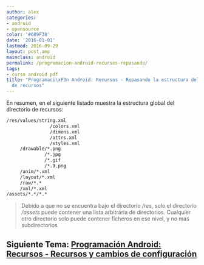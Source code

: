 ```yaml
---
author: alex
categories:
- android
- opensource
color: '#689F38'
date: '2016-01-01'
lastmod: 2016-09-29
layout: post.amp
mainclass: android
permalink: /programacion-android-recursos-repasando/
tags:
- curso android pdf
title: "Programaci\xF3n Android: Recursos - Repasando la estructura del directorio
  de recursos"
---
```


En resumen, en el siguiente listado muestra la estructura global del directorio de recursos:

```bash
/res/values/string.xml
                /colors.xml
                /dimens.xml
                /attrs.xml
                /styles.xml
     /drawable/*.png
              /*.jpg
              /*.gif
              /*.9.png
     /anim/*.xml
     /layout/*.xml
     /raw/*.*
     /xml/*.xml
/assets/*.*/*.*
```

> Debido a que no se encuentra bajo el directorio <i>/res</i>, solo el directorio<i> /assets</i> puede contener una lista arbitrária de directorios. Cualquier otro directorio solo puede contener ficheros en ese nivel, y no mas subdirectorios

## Siguiente Tema: [Programación Android: Recursos - Recursos y cambios de configuración][1]

 [1]: https://elbauldelprogramador.com/programacion-android-recursos-recursos/